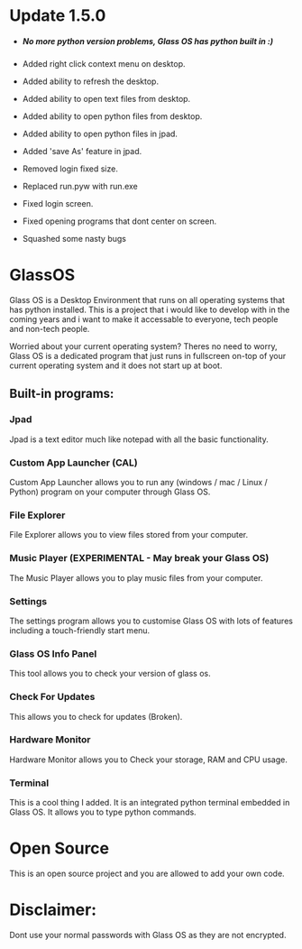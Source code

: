 # Update 1.5.0
* ##### No more python version problems, Glass OS has python built in :)

* Added right click context menu on desktop.
* Added ability to refresh the desktop.
* Added ability to open text files from desktop.
* Added ability to open python files from desktop.
* Added ability to open python files in jpad.
* Added 'save As' feature in jpad.
* Removed login fixed size.
* Replaced run.pyw with run.exe
* Fixed login screen.
* Fixed opening programs that dont center on screen.
* Squashed some nasty bugs

# GlassOS
Glass OS is a Desktop Environment that runs on all operating systems that has python installed. This is a project that i would like to develop with in the coming years and i want to make it accessable to everyone, tech people and non-tech people.

Worried about your current operating system?
Theres no need to worry, Glass OS is a dedicated program that just runs in fullscreen on-top of your current operating system and it does not start up at boot.

## Built-in programs:

### Jpad
Jpad is a text editor much like notepad with all the basic functionality.

### Custom App Launcher (CAL)
Custom App Launcher allows you to run any (windows / mac / Linux / Python) program on your computer through Glass OS.

### File Explorer
File Explorer allows you to view files stored from your computer.

### Music Player (EXPERIMENTAL - May break your Glass OS)
The Music Player allows you to play music files from your computer.

### Settings
The settings program allows you to customise Glass OS with lots of features including a touch-friendly start menu.

### Glass OS Info Panel
This tool allows you to check your version of glass os.

### Check For Updates
This allows you to check for updates (Broken).

### Hardware Monitor
Hardware Monitor allows you to Check your storage, RAM and CPU usage.

### Terminal
This is a cool thing I added. It is an integrated python terminal embedded in Glass OS. It allows you to type python commands.

# Open Source
This is an open source project and you are allowed to add your own code.

# Disclaimer:
Dont use your normal passwords with Glass OS as they are not encrypted.
